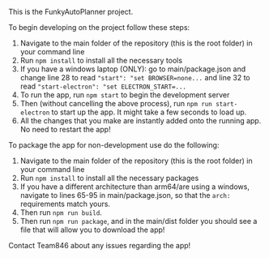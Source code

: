 This is the FunkyAutoPlanner project.

To begin developing on the project follow these steps:

1. Navigate to the main folder of the repository (this is the root folder) in your command line
2. Run `npm install` to install all the necessary tools
3. If you have a windows laptop (ONLY): go to main/package.json and change line 28 to read `"start": "set BROWSER=none...` and line 32 to read `"start-electron": "set ELECTRON_START=...`
4. To run the app, run `npm start` to begin the development server
5. Then (without cancelling the above process), run `npm run start-electron` to start up the app. It might take a few seconds to load up.
6. All the changes that you make are instantly added onto the running app. No need to restart the app!

To package the app for non-development use do the following:
1. Navigate to the main folder of the repository (this is the root folder) in your command line
2. Run `npm install` to install all the necessary packages
3. If you have a different architecture than arm64/are using a windows, navigate to lines 65-95 in main/package.json, so that the `arch:` requirements match yours.
4. Then run `npm run build`.
5. Then run `npm run package`, and in the main/dist folder you should see a file that will allow you to download the app!

Contact Team846 about any issues regarding the app!